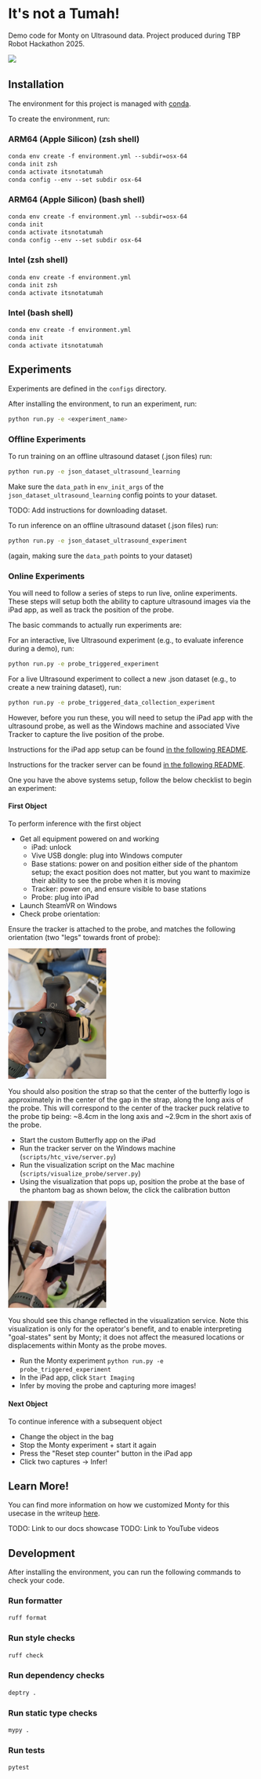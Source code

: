 # It's not a Tumah!

Demo code for Monty on Ultrasound data. Project produced during TBP Robot Hackathon 2025.

<img src="https://ih1.redbubble.net/image.926924257.3854/bg,f8f8f8-flat,750x,075,f-pad,750x1000,f8f8f8.jpg" width="200">

## Installation

The environment for this project is managed with [conda](https://www.anaconda.com/download/success).

To create the environment, run:

### ARM64 (Apple Silicon) (zsh shell)
```
conda env create -f environment.yml --subdir=osx-64
conda init zsh
conda activate itsnotatumah
conda config --env --set subdir osx-64
```

### ARM64 (Apple Silicon) (bash shell)
```
conda env create -f environment.yml --subdir=osx-64
conda init
conda activate itsnotatumah
conda config --env --set subdir osx-64
```

### Intel (zsh shell)
```
conda env create -f environment.yml
conda init zsh
conda activate itsnotatumah
```

### Intel (bash shell)
```
conda env create -f environment.yml
conda init
conda activate itsnotatumah
```

## Experiments

Experiments are defined in the `configs` directory.

After installing the environment, to run an experiment, run:

```bash
python run.py -e <experiment_name>
```

### Offline Experiments

To run training on an offline ultrasound dataset (.json files) run:
```bash
python run.py -e json_dataset_ultrasound_learning
```

Make sure the `data_path` in `env_init_args` of the `json_dataset_ultrasound_learning` config points to your dataset.

TODO: Add instructions for downloading dataset.

To run inference on an offline ultrasound dataset (.json files) run:
```bash
python run.py -e json_dataset_ultrasound_experiment
```
(again, making sure the `data_path` points to your dataset)

### Online Experiments

You will need to follow a series of steps to run live, online experiments. These
steps will setup both the ability to capture ultrasound images via the iPad app, as well
as track the position of the probe.

The basic commands to actually run experiments are:

For an interactive, live Ultrasound experiment (e.g., to evaluate inference during a
demo), run:
```bash
python run.py -e probe_triggered_experiment
```

For a live Ultrasound experiment to collect a new .json dataset (e.g., to create
a new training dataset), run:
```bash
python run.py -e probe_triggered_data_collection_experiment
```

However, before you run these, you will need to setup the iPad app with the ultrasound
probe, as well as the Windows machine and associated Vive Tracker to capture the
live position of the probe.

Instructions for the iPad app setup can be found [in the following README](./scripts/ipad_app/README.md).

Instructions for the tracker server can be found [in the following README](./scripts/htc_vive/README.md).

One you have the above systems setup, follow the below checklist to begin an experiment:

#### First Object

To perform inference with the first object

- Get all equipment powered on and working
  - iPad: unlock
  - Vive USB dongle: plug into Windows computer
  - Base stations: power on and position either side of the phantom setup; the exact position does not matter, but you want to maximize their ability to see the probe when it is moving
  - Tracker: power on, and ensure visible to base stations
  - Probe: plug into iPad
- Launch SteamVR on Windows
- Check probe orientation:

Ensure the tracker is attached to the probe, and matches the following orientation (two "legs" towards front of probe):

<img src="./custom_classes/figures/tracker_orientation.png" width="200"/>


You should also position the strap so that the center of the butterfly logo is approximately in the center of the gap in the strap, along the long axis of the probe. This will correspond to the center of the tracker puck relative to the probe tip being: ~8.4cm in the long axis and ~2.9cm in the short axis of the probe.


- Start the custom Butterfly app on the iPad
- Run the tracker server on the Windows machine (`scripts/htc_vive/server.py`)
- Run the visualization script on the Mac machine (`scripts/visualize_probe/server.py`)
- Using the visualization that pops up, position the probe at the base of the phantom bag as shown below, the click the calibration button


<img src="./custom_classes/figures/tracker_relative_bag.png" width="200"/>

You should see this change reflected in the visualization service. Note this visualization is only for the operator's benefit, and to enable interpreting "goal-states" sent by Monty; it does not affect the measured locations or displacements within Monty as the probe moves.

- Run the Monty experiment `python run.py -e probe_triggered_experiment`
- In the iPad app, click `Start Imaging`
- Infer by moving the probe and capturing more images!

#### Next Object

To continue inference with a subsequent object

- Change the object in the bag
- Stop the Monty experiment + start it again
- Press the "Reset step counter" button in the iPad app
- Click two captures → Infer!



## Learn More!

You can find more information on how we customized Monty for this usecase in the writeup [here](./custom_classes/How_Monty_is_Customized.md).

TODO: Link to our docs showcase
TODO: Link to YouTube videos

## Development

After installing the environment, you can run the following commands to check your code.

### Run formatter

```bash
ruff format
```

### Run style checks

```bash
ruff check
```

### Run dependency checks

```bash
deptry .
```

### Run static type checks

```bash
mypy .
```

### Run tests

```bash
pytest
```
